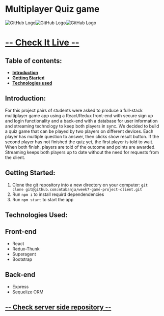 # Multiplayer Quiz game 


![GitHub Logo](https://i.ibb.co/z832fZW/Screen-Shot-2020-01-21-at-01-50-43.png)![GitHub Logo](https://i.ibb.co/FVwp0d7/Screen-Shot-2020-01-21-at-01-54-14.png)![GitHub Logo](https://i.ibb.co/x82V47t/Screen-Shot-2020-01-21-at-02-05-37.png)


# [-- Check It Live --](https://quizam.netlify.com)



## Table of contents:

- **[Introduction](#introduction)**
- **[Getting Started](#getting-started)**
- **[Technologies used](#technologies-used)**



## Introduction:

For this project pairs of students were asked to produce a full-stack multiplayer game app using a React/Redux front-end with secure sign up and login functionality and a back-end with a database for user information and streaming technology to keep both players in sync.
We decided to build a quiz game that can be played by two players on different devices. Each player has multiple question to  answer, then clicks show result button. If the second player has not finished the quiz yet, the first player is told to wait. When both finish, players are told of the outcome and points are awarded. Streaming keeps both players up to date without the need for requests from the client.


## Getting Started:

1. Clone the git repository into a new directory on your computer: `git clone git@github.com:mtabanja/week7-game-project-client.git`
2. Run `npm i` to install requird dependendencies
3. Run `npm start` to start the app

## Technologies Used:


## Front-end

- React
- Redux-Thunk
- Superagent
- Bootstrap

## Back-end

- Express
- Sequelize ORM


## [-- Check server side repository --](https://github.com/mtabanja/week7-game-project-server)

